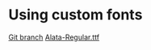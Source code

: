 # Using custom fonts 


[Git branch](https://github.com/codiku/react-native-meteo/tree/005-EN-fonts)
[Alata-Regular.ttf](https://github.com/codiku/ressources/blob/master/Alata-Regular.ttf)